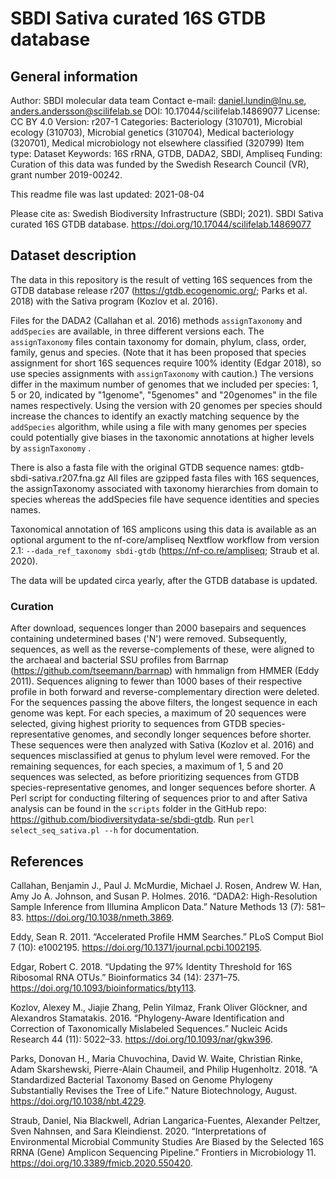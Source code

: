 # SBDI Sativa curated 16S GTDB database

## General information

Author: SBDI molecular data team
Contact e-mail: daniel.lundin@lnu.se, anders.andersson@scilifelab.se
DOI: 10.17044/scilifelab.14869077
License: CC BY 4.0
Version: r207-1
Categories: Bacteriology (310701), Microbial ecology (310703), Microbial genetics (310704), Medical bacteriology (320701), Medical microbiology not elsewhere classified (320799)
Item type: Dataset
Keywords: 16S rRNA, GTDB, DADA2, SBDI, Ampliseq
Funding: Curation of this data was funded by the Swedish Research Council (VR), grant number 2019-00242.

This readme file was last updated: 2021-08-04

Please cite as: Swedish Biodiversity Infrastructure (SBDI; 2021). SBDI Sativa curated 16S GTDB database. https://doi.org/10.17044/scilifelab.14869077

## Dataset description

The data in this repository is the result of vetting 16S sequences from the GTDB database release r207 (https://gtdb.ecogenomic.org/; Parks et al. 2018) with the Sativa program (Kozlov et al. 2016).

Files for the DADA2 (Callahan et al. 2016) methods `assignTaxonomy` and `addSpecies` are available, in three different versions each.
The `assignTaxonomy` files contain taxonomy for domain, phylum, class, order, family, genus and species.
(Note that it has been proposed that species assignment for short 16S sequences require 100% identity (Edgar 2018), so use species assignments with `assignTaxonomy` with caution.)
The versions differ in the maximum number of genomes that we included per species: 1, 5 or 20, indicated by "1genome", "5genomes" and "20genomes" in the file names respectively.
Using the version with 20 genomes per species should increase the chances to identify an exactly matching sequence by the `addSpecies` algorithm, while using a file with many genomes per species could potentially give biases in the taxonomic annotations at higher levels by `assignTaxonomy` .

There is also a fasta file with the original GTDB sequence names: gtdb-sbdi-sativa.r207.fna.gz
All files are gzipped fasta files with 16S sequences, the assignTaxonomy associated with taxonomy hierarchies from domain to species whereas the addSpecies file have sequence identities and species names.

Taxonomical annotation of 16S amplicons using this data is available as an optional argument to the nf-core/ampliseq Nextflow workflow from version 2.1: `--dada_ref_taxonomy sbdi-gtdb` (https://nf-co.re/ampliseq; Straub et al. 2020).

The data will be updated circa yearly, after the GTDB database is updated.

### Curation

After download, sequences longer than 2000 basepairs and sequences containing undetermined bases ('N') were removed. 
Subsequently, sequences, as well as the reverse-complements of these, were aligned to the archaeal and bacterial SSU profiles from Barrnap (https://github.com/tseemann/barrnap) with hmmalign from HMMER (Eddy 2011). 
Sequences aligning to fewer than 1000 bases of their respective profile in both forward and reverse-complementary direction were deleted. 
For the sequences passing the above filters, the longest sequence in each genome was kept. 
For each species, a maximum of 20 sequences were selected, giving highest priority to sequences from GTDB species-representative genomes, and secondly longer sequences before shorter. These sequences were then analyzed with Sativa (Kozlov et al. 2016) and sequences misclassified at genus to phylum level were removed. For the remaining sequences, for each species, a maximum of 1, 5 and 20 sequences was selected, as before prioritizing sequences from GTDB species-representative genomes, and longer sequences before shorter. A Perl script for conducting filtering of sequences prior to and after Sativa analysis can be found in the `scripts` folder in the GitHub repo: https://github.com/biodiversitydata-se/sbdi-gtdb.
Run `perl select_seq_sativa.pl --h` for documentation. 

## References

Callahan, Benjamin J., Paul J. McMurdie, Michael J. Rosen, Andrew W. Han, Amy Jo A. Johnson, and Susan P. Holmes. 2016. “DADA2: High-Resolution Sample Inference from Illumina Amplicon Data.” Nature Methods 13 (7): 581–83. https://doi.org/10.1038/nmeth.3869.

Eddy, Sean R. 2011. “Accelerated Profile HMM Searches.” PLoS Comput Biol 7 (10): e1002195. https://doi.org/10.1371/journal.pcbi.1002195.

Edgar, Robert C. 2018. “Updating the 97% Identity Threshold for 16S Ribosomal RNA OTUs.” Bioinformatics 34 (14): 2371–75. https://doi.org/10.1093/bioinformatics/bty113.

Kozlov, Alexey M., Jiajie Zhang, Pelin Yilmaz, Frank Oliver Glöckner, and Alexandros Stamatakis. 2016. “Phylogeny-Aware Identification and Correction of Taxonomically Mislabeled Sequences.” Nucleic Acids Research 44 (11): 5022–33. https://doi.org/10.1093/nar/gkw396.

Parks, Donovan H., Maria Chuvochina, David W. Waite, Christian Rinke, Adam Skarshewski, Pierre-Alain Chaumeil, and Philip Hugenholtz. 2018. “A Standardized Bacterial Taxonomy Based on Genome Phylogeny Substantially Revises the Tree of Life.” Nature Biotechnology, August. https://doi.org/10.1038/nbt.4229.

Straub, Daniel, Nia Blackwell, Adrian Langarica-Fuentes, Alexander Peltzer, Sven Nahnsen, and Sara Kleindienst. 2020. “Interpretations of Environmental Microbial Community Studies Are Biased by the Selected 16S RRNA (Gene) Amplicon Sequencing Pipeline.” Frontiers in Microbiology 11. https://doi.org/10.3389/fmicb.2020.550420.
